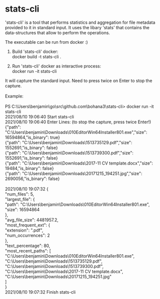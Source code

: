 # stats-cli

'stats-cli' is a tool that performs statistics and aggregation for file metadata provided to it in standard input.
It uses the libary 'stats' that contains the data-structures that allow to perform the operations.

The executable can be run from docker :)

1. Build 'stats-cli' docker:\
   docker build -t stats-cli .
   
2. Run 'stats-cli' docker as interactive process:\
   docker run -it stats-cli

It will capture the standard input. Need to press twice on Enter to stop the capture.\
\
Example:\
\
PS C:\Users\benjamin\go\src\github.com\bohana3\stats-cli> docker run -it stats-cli\
2021/08/10 19:06:40 Start stats-cli\
2021/08/10 19:06:40 Enter Lines: (to stop the capture, press twice Enter!)\
{"path": "C:\\Users\\benjamin\\Downloads\\010EditorWin64Installer801.exe","size": 16594864,"is_binary": true}\
{"path": "C:\\Users\\benjamin\\Downloads\\1513735129.pdf","size": 1552691,"is_binary": false}\
{"path": "C:\\Users\\benjamin\\Downloads\\1513739300.pdf","size": 1552691,"is_binary": false}\
{"path": "C:\\Users\\benjamin\\Downloads\\2017-11 CV template.docx","size": 19484,"is_binary": false}\
{"path": "C:\\Users\\benjamin\\Downloads\\20171215_194251.jpg","size": 2690056,"is_binary": false}\
\
2021/08/10 19:07:32 {\
  "num_files": 5,\
  "largest_file": {\
    "path": "C:\\Users\\benjamin\\Downloads\\010EditorWin64Installer801.exe",\
    "size": 16594864\
  },\
  "avg_file_size": 4481957.2,\
  "most_frequent_ext": {\
    "extension": ".pdf",\
    "num_occurrences": 2\
  },\
  "text_percentage": 80,\
  "most_recent_paths": [\
    "C:\\Users\\benjamin\\Downloads\\010EditorWin64Installer801.exe",\
    "C:\\Users\\benjamin\\Downloads\\1513735129.pdf",\
    "C:\\Users\\benjamin\\Downloads\\1513739300.pdf",\
    "C:\\Users\\benjamin\\Downloads\\2017-11 CV template.docx",\
    "C:\\Users\\benjamin\\Downloads\\20171215_194251.jpg"\
  ]\
}\
2021/08/10 19:07:32 Finish stats-cli

